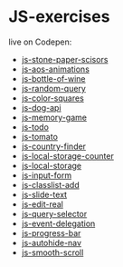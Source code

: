 # JS-exercises

live on Codepen:

+ <a href="https://codepen.io/TomaszPieta/pen/ZMmovr">js-stone-paper-scisors</a>
+ <a href="https://codepen.io/TomaszPieta/pen/bxoLJZ">js-aos-animations</a>
+ <a href="https://codepen.io/TomaszPieta/pen/YjzZRV">js-bottle-of-wine</a>
+ <a href="https://codepen.io/TomaszPieta/pen/oyWYxV">js-random-query</a>
+ <a href="https://codepen.io/TomaszPieta/pen/eKWRrO">js-color-squares</a>
+ <a href="https://codepen.io/TomaszPieta/pen/zabwaO">js-dog-api</a>
+ <a href="https://codepen.io/TomaszPieta/pen/GGjdjp">js-memory-game</a>
+ <a href="https://codepen.io/TomaszPieta/pen/ELqRey">js-todo</a>
+ <a href="https://codepen.io/TomaszPieta/pen/LmwrJy">js-tomato</a>
+ <a href="https://codepen.io/TomaszPieta/pen/QroZqE">js-country-finder</a>
+ <a href="https://codepen.io/TomaszPieta/pen/Zomdez">js-local-storage-counter</a>
+ <a href="https://codepen.io/TomaszPieta/pen/vjQwxN">js-local-storage</a>
+ <a href="https://codepen.io/TomaszPieta/pen/aqJPWW">js-input-form</a>
+ <a href="https://codepen.io/TomaszPieta/pen/mXWaMG">js-classlist-add</a>
+ <a href="https://codepen.io/TomaszPieta/pen/eVWggb">js-slide-text</a>
+ <a href="https://codepen.io/TomaszPieta/pen/rJmWxG">js-edit-real</a>
+ <a href="https://codepen.io/TomaszPieta/pen/BYJeQw">js-query-selector</a>
+ <a href="https://codepen.io/TomaszPieta/pen/oEPVKN">js-event-delegation</a>
+ <a href="https://codepen.io/TomaszPieta/pen/pLVOoP">js-progress-bar</a>
+ <a href="https://codepen.io/TomaszPieta/pen/eMrjQR">js-autohide-nav</a>
+ <a href="https://codepen.io/TomaszPieta/pen/aYGaZa">js-smooth-scroll</a>

